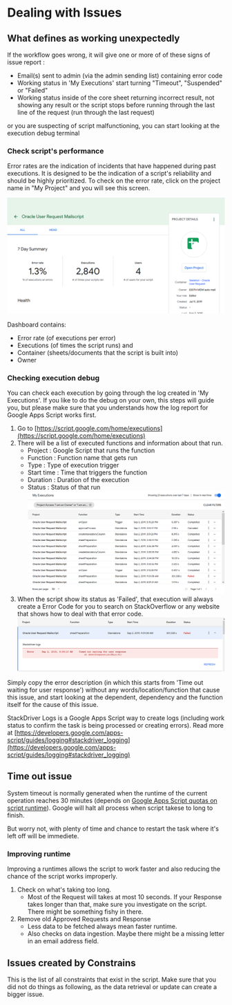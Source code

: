 # Dealing with Issues
## What defines as working unexpectedly
If the workflow goes wrong, it will give one or more of of these signs of issue report :
- Email(s) sent to admin (via the admin sending list) containing error code
- Working status in 'My Executions' start turning "Timeout", "Suspended" or "Failed"
- Working status inside of the core sheet returning incorrect result, not showing any result or the script stops before running through the last line of the request (run through the last request)

or you are suspecting of script malfunctioning, you can start looking at the execution debug terminal

### Check script's performance
Error rates are the indication of incidents that have happened during past executions. It is designed to be the indication of a script's reliability and should be highly prioritized. To check on the error rate, click on the project name in "My Project" and you will see this screen.

![](./src/scriptDashboard.png)

Dashboard contains:
- Error rate (of executions per error)
- Executions (of times the script runs)
and
- Container (sheets/documents that the script is built into)
- Owner

### Checking execution debug
You can check each execution by going through the log created in 'My Executions'. If you like to do the debug on your own, this steps will guide you, but please make sure that you understands how the log report for Google Apps Script works first.

1. Go to [https://script.google.com/home/executions](https://script.google.com/home/executions)
2. There will be a list of executed functions and information about that run.
   - Project : Google Script that runs the function
   - Function : Function name that gets run
   - Type : Type of execution trigger
   - Start time : Time that triggers the function
   - Duration : Duration of the execution
   - Status : Status of that run
    ![](./src/myExecutions.png)
3. When the script show its status as 'Failed', that execution will always create a Error Code for you to search on StackOverflow or any website that shows how to deal with that error code.
   ![](./src/errorMessage.png)

Simply copy the error description (in which this starts from 'Time out waiting for user response') without any words/location/function that cause this issue, and start looking at the dependent, dependency and the function itself for the cause of this issue.

StackDriver Logs is a Google Apps Script way to create logs (including work status to confirm the task is being processed or creating errors). Read more at [https://developers.google.com/apps-script/guides/logging#stackdriver_logging](https://developers.google.com/apps-script/guides/logging#stackdriver_logging)

## Time out issue
System timeout is normally generated when the runtime of the current operation reaches 30 minutes (depends on [Google Apps Script quotas on script runtime](https://developers.google.com/apps-script/guides/services/quotas)). Google will halt all process when script takese to long to finish.

But worry not, with plenty of time and chance to restart the task where it's left off will be immediete.

### Improving runtime
Improving a runtimes allows the script to work faster and also reducing the chance of the script works improperly.

1. Check on what's taking too long.
   - Most of the Request will takes at most 10 seconds. If your Response takes longer than that, make sure you investigate on the script. There might be something fishy in there.
2. Remove old Approved Requests and Response
   - Less data to be fetched always mean faster runtime.
   - Also checks on data ingestion. Maybe there might be a missing letter in an email address field.

## Issues created by Constrains
This is the list of all constraints that exist in the script. Make sure that you did not do things as following, as the data retrieval or update can create a bigger issue.
